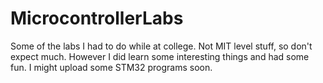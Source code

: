 # MicrocontrollerLabs
Some of the labs I had to do while at college. Not MIT level stuff, so don't expect much. However I did learn some interesting things and had some fun. I might upload some STM32 programs soon.
